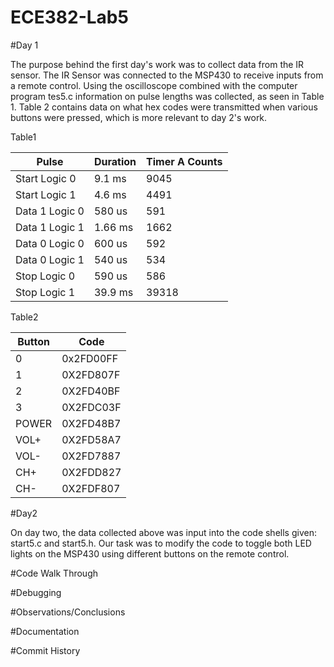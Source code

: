 ECE382-Lab5
===========

#Day 1

The purpose behind the first day's work was to collect data from the IR sensor. The IR Sensor was connected to the MSP430 to receive inputs from a remote control. Using the oscilloscope combined with the computer program tes5.c information on pulse lengths was collected, as seen in Table 1. Table 2 contains data on what hex codes were transmitted when various buttons were pressed, which is more relevant to day 2's work. 

Table1

|Pulse | Duration | Timer A Counts |
|------|----------|----------------|
|Start Logic 0  |  9.1 ms |  9045 |
|Start Logic 1  |  4.6 ms |   4491 |
|Data 1 Logic 0 |   580 us |   591 |
|Data 1 Logic 1 |   1.66 ms |  1662 |
|Data 0 Logic 0 |   600 us  |  592 |
|Data 0 Logic 1 |   540 us  |  534 |
|Stop Logic 0   | 590 us  |  586 |
|Stop Logic 1   | 39.9 ms |  39318 |

Table2

| Button | Code |
|--------|------|
|0  | 0x2FD00FF |
|1  | 0X2FD807F |
|2  | 0X2FD40BF |
|3  | 0X2FDC03F |
|POWER  | 0X2FD48B7 |
|VOL+   | 0X2FD58A7 |
|VOL-   | 0X2FD7887 |
|CH+  | 0X2FDD827 |
|CH-  | 0X2FDF807 |

#Day2

On day two, the data collected above was input into the code shells given: start5.c and start5.h. Our task was to modify the code to toggle both LED lights on the MSP430 using different buttons on the remote control. 

#Code Walk Through

#Debugging

#Observations/Conclusions

#Documentation

#Commit History
